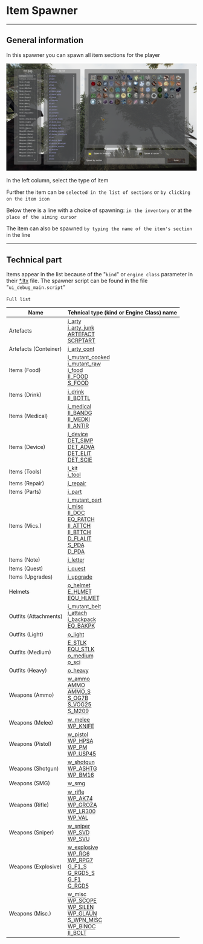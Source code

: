 # Item Spawner

___

## General information

In this spawner you can spawn all item sections for the player

![item-spawner centered](images/item-spawner.png)

In the left column, select the type of item

Further the item can be `selected in the list of sections` or `by clicking on the item icon`

Below there is a line with a choice of spawning: `in the inventory` or at the `place of the aiming cursor`

The item can also be spawned `by typing the name of the item's section` in the line

___

## Technical part

Items appear in the list because of the "`kind`" or `engine class` parameter in their [*.ltx](../../file-formats/conf-script/ltx.md) file. The spawner script can be found in the file "`ui_debug_main.script`"

`Full list`

| Name | Tehnical type (kind or Engine Class) name |
|---|---|
| Artefacts | <abbr title="kind">i_arty</abbr><br><abbr title="kind">i_arty_junk</abbr><br><abbr title="Engine Class">ARTEFACT<br>SCRPTART</abbr> |
| Artefacts (Conteiner) | <abbr title="kind">i_arty_cont</abbr> |
| Items (Food) | <abbr title="kind">i_mutant_cooked</abbr><br><abbr title="kind">i_mutant_raw</abbr><br><abbr title="kind">i_food</abbr><br><abbr title="Engine Class">II_FOOD<br>S_FOOD |
| Items (Drink) | <abbr title="kind">i_drink</abbr><br><abbr title="Engine Class">II_BOTTL |
| Items (Medical) | <abbr title="kind">i_medical</abbr><br><abbr title="Engine Class">II_BANDG<br>II_MEDKI<br>II_ANTIR |
| Items (Device) | <abbr title="kind">i_device</abbr><br><abbr title="Engine Class">DET_SIMP<br>DET_ADVA<br>DET_ELIT<br>DET_SCIE |
| Items (Tools) | <abbr title="kind">i_kit</abbr><br><abbr title="kind">i_tool</abbr> |
| Items (Repair) | <abbr title="kind">i_repair</abbr> |
| Items (Parts) | <abbr title="kind">i_part</abbr> |
| Items (Mics.) | <abbr title="kind">i_mutant_part</abbr><br><abbr title="kind">i_misc</abbr><br><abbr title="Engine Class">II_DOC<br>EQ_PATCH<br>II_ATTCH<br>II_BTTCH<br>D_FLALIT<br>S_PDA<br>D_PDA |
| Items (Note) | <abbr title="kind">i_letter</abbr> |
| Items (Quest) | <abbr title="kind">i_quest</abbr> |
| Items (Upgrades) | <abbr title="kind">i_upgrade</abbr> |
| Helmets | <abbr title="kind">o_helmet</abbr><br><abbr title="Engine Class">E_HLMET<br>EQU_HLMET |
| Outfits (Attachments) | <abbr title="kind">i_mutant_belt</abbr><br><abbr title="kind">i_attach</abbr><br><abbr title="kind">i_backpack</abbr><br><abbr title="Engine Class">EQ_BAKPK |
| Outfits (Light) | <abbr title="kind">o_light</abbr> |
| Outfits (Medium) | <abbr title="Engine Class">E_STLK<br>EQU_STLK</abbr><br><abbr title="kind">o_medium</abbr><br><abbr title="kind">o_sci</abbr> |
| Outfits (Heavy) | <abbr title="kind">o_heavy</abbr> |
| Weapons (Ammo) | <abbr title="kind">w_ammo</abbr><br><abbr title="Engine Class">AMMO<br>AMMO_S<br>S_OG7B<br>S_VOG25<br>S_M209</abbr> |
| Weapons (Melee) | <abbr title="kind">w_melee</abbr><br><abbr title="Engine Class">WP_KNIFE</abbr> |
| Weapons (Pistol) | <abbr title="kind">w_pistol</abbr><abbr title="Engine Class"><br>WP_HPSA<br>WP_PM<br>WP_USP45</abbr> |
| Weapons (Shotgun) | <abbr title="kind">w_shotgun</abbr><br><abbr title="Engine Class">WP_ASHTG<br>WP_BM16 |
| Weapons (SMG) | <abbr title="kind">w_smg</abbr> |
| Weapons (Rifle) | <abbr title="kind">w_rifle</abbr><br><abbr title="Engine Class">WP_AK74<br>WP_GROZA<br>WP_LR300<br>WP_VAL</abbr> |
| Weapons (Sniper) | <abbr title="kind">w_sniper</abbr><br><abbr title="Engine Class">WP_SVD<br>WP_SVU</abbr> |
| Weapons (Explosive) | <abbr title="kind">w_explosive</abbr><abbr title="Engine Class"><br>WP_RG6<br>WP_RPG7<br>G_F1_S<br>G_RGD5_S<br>G_F1<br>G_RGD5</abbr> |
| Weapons (Misc.) | <abbr title="kind">w_misc</abbr><br><abbr title="Engine Class">WP_SCOPE<br>WP_SILEN<br>WP_GLAUN<br>S_WPN_MISC<br>WP_BINOC<br>II_BOLT</abbr> |
